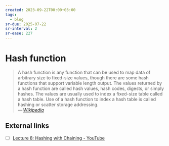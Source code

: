 ```yaml
---
created: 2023-09-22T00:00+03:00
tags:
  - blog
sr-due: 2025-07-22
sr-interval: 2
sr-ease: 227
---
```


# Hash function

> A hash function is any function that can be used to map data of arbitrary size
> to fixed-size values, though there are some hash functions that support
> variable length output. The values returned by a hash function are called hash
> values, hash codes, digests, or simply hashes. The values are usually used to
> index a fixed-size table called a hash table. Use of a hash function to index
> a hash table is called hashing or scatter storage addressing.\
> — <cite>[Wikipedia](https://en.wikipedia.org/wiki/Hash_function)</cite>

## External links

- [ ] [Lecture 8: Hashing with Chaining - YouTube](https://www.youtube.com/watch?v=0M_kIqhwbFo)

